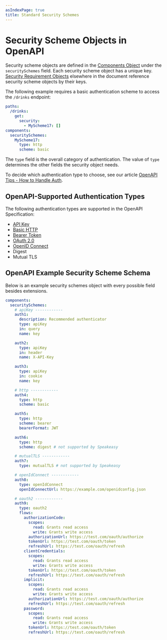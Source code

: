 ```yaml
---
asIndexPage: true
title: Standard Security Schemes
---
```

# Security Scheme Objects in OpenAPI

Security scheme objects are defined in the [Components Object](../components.md) under the `securitySchemes` field. Each security scheme object has a unique key. [Security Requirement Objects](../security.md#security-requirement-object) elsewhere in the document reference security scheme objects by their keys.

The following example requires a basic authentication scheme to access the `/drinks` endpoint:

```yaml
paths:
  /drinks:
    get:
      security:
        - MyScheme17: []
components:
  securitySchemes:
    MyScheme17:
      type: http
      scheme: basic
```

The `type` field is the overall category of authentication. The value of `type` determines the other fields the security object needs.

To decide which authentication type to choose, see our article [OpenAPI Tips - How to Handle Auth](/post/openapi-tips-auth).

## OpenAPI-Supported Authentication Types

The following authentication types are supported in the OpenAPI Specification:

- [API Key](/openapi/security/security-schemes/security-api-key)
- [Basic HTTP](/openapi/security/security-schemes/security-basic)
- [Bearer Token](/openapi/security/security-schemes/security-bearer)
- [OAuth 2.0](/openapi/security/security-schemes/security-oauth2)
- [OpenID Connect](/openapi/security/security-schemes/security-openid)
- Digest
- Mutual TLS

## OpenAPI Example Security Scheme Schema

Below is an example security schemes object with every possible field besides extensions.

```yaml
components:
  securitySchemes:
    # apiKey ------------
    auth1:
      description: Recommended authenticator
      type: apiKey
      in: query
      name: key

    auth2:
      type: apiKey
      in: header
      name: X-API-Key

    auth3:
      type: apiKey
      in: cookie
      name: key

    # http ------------
    auth4:
      type: http
      scheme: basic

    auth5:
      type: http
      scheme: bearer
      bearerFormat: JWT

    auth6:
      type: http
      scheme: digest # not supported by Speakeasy

    # mutualTLS ------------
    auth7:
      type: mutualTLS # not supported by Speakeasy

    # openIdConnect ------------
    auth8:
      type: openIdConnect
      openIdConnectUrl: https://example.com/openidconfig.json

    # oauth2 ------------
    auth9:
      type: oauth2
      flows:
        authorizationCode:
          scopes:
            read: Grants read access
            write: Grants write access
          authorizationUrl: https://test.com/oauth/authorize
          tokenUrl: https://test.com/oauth/token
          refreshUrl: https://test.com/oauth/refresh
        clientCredentials:
          scopes:
            read: Grants read access
            write: Grants write access
          tokenUrl: https://test.com/oauth/token
          refreshUrl: https://test.com/oauth/refresh
        implicit:
          scopes:
            read: Grants read access
            write: Grants write access
          authorizationUrl: https://test.com/oauth/authorize
          refreshUrl: https://test.com/oauth/refresh
        password:
          scopes:
            read: Grants read access
            write: Grants write access
          tokenUrl: https://test.com/oauth/token
          refreshUrl: https://test.com/oauth/refresh
```
